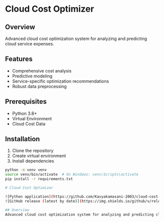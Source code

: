 # Cloud Cost Optimizer

## Overview
Advanced cloud cost optimization system for analyzing and predicting cloud service expenses.

## Features
- Comprehensive cost analysis
- Predictive modeling
- Service-specific optimization recommendations
- Robust data preprocessing

## Prerequisites
- Python 3.8+
- Virtual Environment
- Cloud Cost Data

## Installation
1. Clone the repository
2. Create virtual environment
3. Install dependencies
```bash
python -m venv venv
source venv/bin/activate  # On Windows: venv\Scripts\activate
pip install -r requirements.txt

# Cloud Cost Optimizer

![Python application](https://github.com/Kavyakamasani-2003/cloud-cost-optimizer/workflows/Python%20Cloud%20Cost%20Optimizer/badge.svg)
![GitHub release (latest by date)](https://img.shields.io/github/v/release/Kavyakamasani-2003/cloud-cost-optimizer)

## Overview
Advanced cloud cost optimization system for analyzing and predicting cloud service expenses.